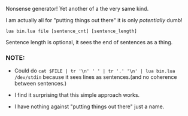 Nonsense generator! Yet another of a the very same kind.

I am actually all for "putting things out there" it is only *potentially* dumb!

    lua bin.lua file [sentence_cnt] [sentence_length]

Sentence length is optional, it sees the end of sentences as a thing.

### NOTE:
* Could do `cat $FILE | tr '\n' ' ' | tr '.' '\n' | lua bin.lua /dev/stdin`
  because it sees lines as sentences.(and no coherence between sentences.)

* I find it surprising that this simple approach works.

* I have nothing against "putting things out there" just a name.
